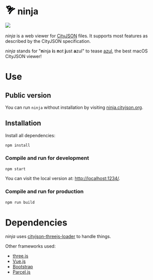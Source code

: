# ![ninja logo](images/logo_small.png) ninja

![](images/screenshot-3dbag.png)

*ninja* is a web viewer for [CityJSON](http://www.cityjson.org) files. It supports most features as described by the CityJSON specification.

*ninja* stands for "**n**inja **i**s **n**ot **j**ust **a**zul" to tease [azul](https://github.com/tudelft3d/azul), the best macOS CityJSON viewer!

# Use

## Public version

You can run `ninja` without installation by visiting [ninja.cityjson.org](https://ninja.cityjson.org).

## Installation

Install all dependencies:

```
npm install
```

### Compile and run for development

```
npm start
```

You can visit the local version at: [http://localhost:1234/](http://localhost:1234).

### Compile and run for production

```
npm run build
```

# Dependencies

*ninja* uses [cityjson-threejs-loader](https://github.com/cityjson/cityjson-threejs-loader) to handle things.

Other frameworks used:
- [three.js](https://threejs.org/)
- [Vue.js](https://vuejs.org/)
- [Bootstrap](https://getbootstrap.com/)
- [Parcel.js](https://parceljs.org/)